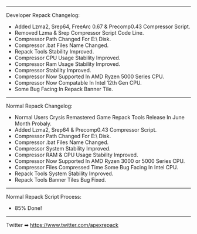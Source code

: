*************************************************************************************************
Developer Repack Changelog:
- Added Lzma2, Srep64, FreeArc 0.67 & Precomp0.43 Compressor Script.
- Removed Lzma & Srep Compressor Script Code Line.
- Compressor Path Changed For E:\ Disk.
- Compressor .bat Files Name Changed.
- Repack Tools Stability Improved.
- Compressor CPU Usage Stability Improved.
- Compressor Ram Usage Stability Improved.
- Compressor Stability Improved.
- Compressor Now Supported In AMD Ryzen 5000 Series CPU.
- Compressor Now Compatable In Intel 12th Gen CPU.
- Some Bug Facing In Repack Banner Tile.
*************************************************************************************************
Normal Repack Changelog:
- Normal Users Crysis Remastered Game Repack Tools Release In June Month Probaly.
- Added Lzma2, Srep64 & Precomp0.43 Compressor Script.
- Compressor Path Changed For E:\ Disk.
- Compressor .bat Files Name Changed.
- Compressor System Stability Improved.
- Compressor RAM & CPU Usage Stability Improved.
- Compressor Now Supported In AMD Ryzen 3000 or 5000 Series CPU.
- Compressor Files Compressed Time Some Bug Facing In Intel CPU.
- Repack Tools System Stability Improved.
- Repack Tools Banner Tiles Bug Fixed.
***************************************************************************************************
Normal Repack Script Process:
- 85% Done!
***************************************************************************************************

Twitter ➡ https://www.twitter.com/apexrepack
